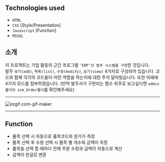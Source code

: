 ## Technologies used

 * `HTML`
 * `CSS` [Style/Presentation]
 * `Javascript` [Function]
 * `MSSQL`

## 소개
이 프로젝트는 기업 활동의 근간 프로그램 `‘ERP’의 발주 시스템을 구현`한 것입니다. <br>
발주 `넣기(add)`, `목록(list)`, `수정(modify)`, `보기(view)` 4가지로 구성되어 있습니다. 코드와 함께 각각의 코드들이 어떤 역할을 하는지에 대한 주석 달아뒀습니다. 
또한 아래에 4가지 모드를 첨부하였습니다.
(만약 발주서가 구현되는 함수 위주로 보고싶다면 `admin폴더의 scm_Order폴더`를 확인해주세요)

___
![ezgif com-gif-maker](https://user-images.githubusercontent.com/75987810/108172122-c3653400-713f-11eb-91ce-3dfd858f64f3.gif)
___
## Function
* 품목 선택 시 자동으로 품목코드와 원가가 측정 
* 품목 선택 후 수량 선택 시 품목 별 개수와 금액이 측정
* 품목을 선택 할 때마다 전체 주문 수량과 금액이 자동으로 계산
* 금액이 한글로 변혼
